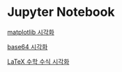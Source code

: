 # Jupyter Notebook

[matplotlib 시각화](./matplotlib.md)

[base64 시각화](./base64.md)

[LaTeX 수학 수식 시각화](./LaTeX.md)